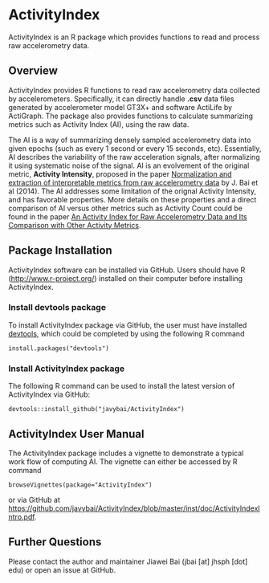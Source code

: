 ActivityIndex
====

ActivityIndex is an R package which provides functions to read and process raw accelerometry data. 

## Overview

ActivityIndex provides R functions to read raw accelerometry data collected by accelerometers. Specifically, it can directly handle **.csv** data files generated by accelerometer model GT3X+ and software ActiLife by ActiGraph. The package also provides functions to calculate summarizing metrics such as Activity Index (AI), using the raw data.

The AI is a way of summarizing densely sampled accelerometry data into given epochs (such as every 1 second or every 15 seconds, etc). Essentially, AI describes the variability of the raw acceleration signals, after normalizing it using systematic noise of the signal. AI is an evolvement of the original metric, **Activity Intensity**, proposed in the paper [Normalization and extraction of interpretable metrics from raw accelerometry data](http://biostatistics.oxfordjournals.org/content/15/1/102.abstract) by J. Bai et al (2014). The AI addresses some limitation of the orignal Activity Intensity, and has favorable properties. More details on these properties and a direct comparison of AI versus other metrics such as Activity Count could be found in the paper [An Activity Index for Raw Accelerometry Data and Its Comparison with Other Activity Metrics](http://journals.plos.org/plosone/article?id=10.1371%2Fjournal.pone.0160644).

## Package Installation

ActivityIndex software can be installed via GitHub.
Users should have R (http://www.r-project.org/) installed on their computer before installing ActivityIndex.

### Install devtools package
To install ActivityIndex package via GitHub, the user must have installed [devtools](https://cran.r-project.org/web/packages/devtools/index.html), which could be completed by using the following R command
```{r }
install.packages("devtools")
```

### Install ActivityIndex package
The following R command can be used to install the latest version of ActivityIndex via GitHub:
```{r }
devtools::install_github("javybai/ActivityIndex")
```

## ActivityIndex User Manual
The ActivityIndex package includes a vignette to demonstrate a typical work flow of computing AI. The vignette can either be accessed by R command
```{r }
browseVignettes(package="ActivityIndex")
```
or via GitHub at https://github.com/javybai/ActivityIndex/blob/master/inst/doc/ActivityIndexIntro.pdf.


## Further Questions

Please contact the author and maintainer Jiawei Bai (jbai [at] jhsph [dot] edu) or open an issue at GitHub.

